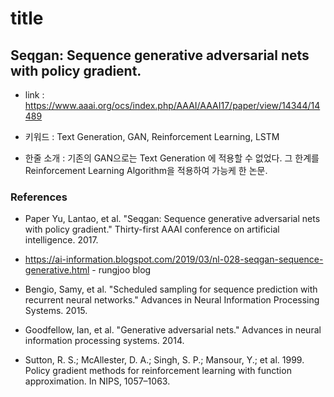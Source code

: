 ﻿# title

## Seqgan: Sequence generative adversarial nets with policy gradient.

- link : https://www.aaai.org/ocs/index.php/AAAI/AAAI17/paper/view/14344/14489

- 키워드 : Text Generation, GAN, Reinforcement Learning, LSTM

- 한줄 소개 : 기존의 GAN으로는 Text Generation 에 적용할 수 없었다. 그 한계를 Reinforcement Learning Algorithm을 적용하여 가능케 한 논문.

### References

- Paper  Yu, Lantao, et al. "Seqgan: Sequence generative adversarial nets with policy gradient." Thirty-first AAAI conference on artificial intelligence. 2017.

- https://ai-information.blogspot.com/2019/03/nl-028-seqgan-sequence-generative.html - rungjoo blog

- Bengio, Samy, et al. "Scheduled sampling for sequence prediction with recurrent neural networks." Advances in Neural Information Processing Systems. 2015.

- Goodfellow, Ian, et al. "Generative adversarial nets." Advances in neural information processing systems. 2014.

- Sutton, R. S.; McAllester, D. A.; Singh, S. P.; Mansour, Y.; et al. 1999. Policy gradient methods for reinforcement learning with function approximation. In NIPS, 1057–1063.
